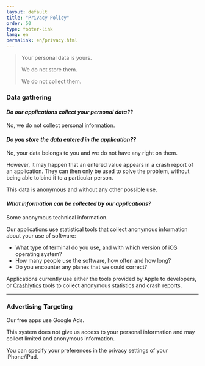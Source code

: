 ```yaml
---
layout: default
title: "Privacy Policy"
order: 50
type: footer-link
lang: en
permalink: en/privacy.html
---
```


> Your personal data is yours.
>
> We do not store them.
>
> We do not collect them.

### Data gathering

#### _Do our applications collect your personal data??_

No, we do not collect personal information.


#### _Do you store the data entered in the application??_

No, your data belongs to you and we do not have any right on them.

However, it may happen that an entered value appears in a crash report
of an application.
They can then only be used to solve the problem,
without being able to bind it to a particular person.

This data is anonymous and without any other possible use.

#### _What information can be collected by our applications?_

Some anonymous technical information.

Our applications use statistical tools that collect anonymous information 
about your use of software:

- What type of terminal do you use, and with which version of 
  iOS operating system?
- How many people use the software, how often and how long?
- Do you encounter any planes that we could correct?

Applications currently use either the tools provided by Apple to developers, 
or [Crashlytics](https://crashlytics.com/) tools to collect anonymous 
statistics and crash reports.


----- 


### Advertising Targeting

Our free apps use Google Ads.

This system does not give us access to your personal information and may 
collect limited and anonymous information.

You can specify your preferences in the privacy settings of your iPhone/iPad.